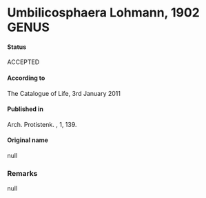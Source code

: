 Umbilicosphaera Lohmann, 1902 GENUS
=======

#### Status
ACCEPTED

#### According to
The Catalogue of Life, 3rd January 2011

#### Published in
Arch. Protistenk. , 1, 139.

#### Original name
null

### Remarks
null